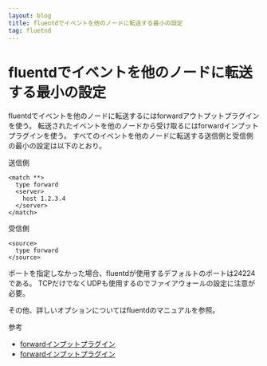 ```yaml
---
layout: blog
title: fluentdでイベントを他のノードに転送する最小の設定
tag: fluetnd
---
```


# fluentdでイベントを他のノードに転送する最小の設定

fluentdでイベントを他のノードに転送するにはforwardアウトプットプラグインを使う。
転送されたイベントを他のノードから受け取るにはforwardインプットプラグインを使う。
すべてのイベントを他のノードに転送する送信側と受信側の最小の設定は以下のとおり。

送信側

~~~~
<match **>
  type forward
  <server>
    host 1.2.3.4
  </server>
</match>
~~~~

受信側

~~~~
<source>
  type forward
</source>
~~~~

ポートを指定しなかった場合、fluentdが使用するデフォルトのポートは24224である。
TCPだけでなくUDPも使用するのでファイアウォールの設定に注意が必要。

その他、詳しいオプションについてはfluentdのマニュアルを参照。

参考

- [forwardインプットプラグイン](http://docs.fluentd.org/ja/articles/in_forward)
- [forwardインプットプラグイン](http://docs.fluentd.org/ja/articles/out_forward)
